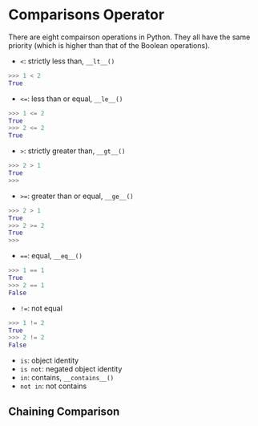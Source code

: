 # Comparisons Operator

There are eight compairson operations in Python. They all have the same priority (which is higher than that of the Boolean operations).

- `<`: strictly less than, `__lt__()`

```python
>>> 1 < 2
True
```

- `<=`: less than or equal, `__le__()`

```python
>>> 1 <= 2
True
>>> 2 <= 2
True
```

- `>`: strictly greater than, `__gt__()`

```python
>>> 2 > 1
True
>>>
``` 

- `>=`: greater than or equal, `__ge__()`

```python
>>> 2 > 1
True
>>> 2 >= 2
True
>>> 
```

- `==`: equal, `__eq__()`

```python
>>> 1 == 1
True
>>> 2 == 1
False
```

- `!=`: not equal

```python
>>> 1 != 2
True
>>> 2 != 2
False
```

<!-- Advance -->
- `is`: object identity
- `is not`: negated object identity
- `in`: contains, `__contains__()`
- `not in`: not contains
<!-- Advance end  -->

## Chaining Comparison